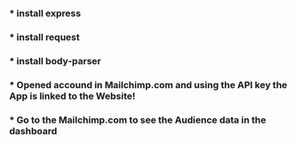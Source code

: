 ### * install express<br>
### * install request<br>
### * install body-parser<br>
### * Opened accound in Mailchimp.com and using the API key the App is linked to the Website!<br>
### * Go to the Mailchimp.com to see the Audience data in the dashboard
